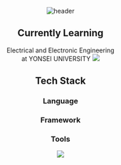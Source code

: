 <div align="center">
  
  ![header](https://capsule-render.vercel.app/api?type=waving&color=gradient&customColorList=3&height=250&text=SeungBeom%20Cheon&fontColor=FFFFFF&fontSize=80)

  ## Currently Learning
  
  <div font-style="italic">Electrical and Electronic Engineering</div> at YONSEI UNIVERSITY
  
  
  
  <img src="https://img.shields.io/badge/JAVA-007396?style=for-the-badge&logo=Java&logoColor=white">
  
  ## Tech Stack
  
  ### Language
  
  ### Framework
  
  ### Tools
  <a href="https://www.instagram.com/0921sean?igsh=b3Q1bngwaGs1aHB3" target="_blank"><img src="https://img.shields.io/badge/0921sean-배경색?style=flat&logo=appveyor&logoColor=E4405F"/></a>
  
</div>
